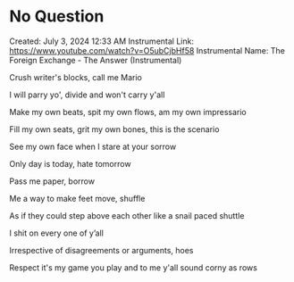 # No Question

Created: July 3, 2024 12:33 AM
Instrumental Link: https://www.youtube.com/watch?v=O5ubCjbHf58
Instrumental Name: The Foreign Exchange - The Answer (Instrumental)

Crush writer's blocks, call me Mario

I will parry yo', divide and won't carry y'all

Make my own beats, spit my own flows, am my own impressario

Fill my own seats, grit my own bones, this is the scenario

See my own face when I stare at your sorrow

Only day is today, hate tomorrow

Pass me paper, borrow

Me a way to make feet move, shuffle

As if they could step above each other like a snail paced shuttle

I shit on every one of y’all

Irrespective of disagreements or arguments, hoes

Respect it's my game you play and to me y'all sound corny as rows